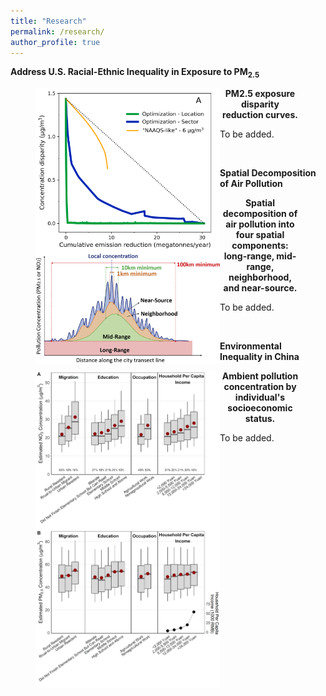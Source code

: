 ```yaml
---
title: "Research"
permalink: /research/
author_profile: true
---
```


**Address U.S. Racial-Ethnic Inequality in Exposure to PM<sub>2.5</sub>**

<figure>
<p align="center">
  <img align="left" src="/images/compare_three_approaches.png" width="295"/>
</p>

<figcaption align = "center"><b>PM2.5 exposure disparity reduction curves.</b></figcaption>

</figure>


To be added.

</br>

**Spatial Decomposition of Air Pollution**

<figure>
<p align="center">
  <img align="left" src="/images/spatial_decomposition.jpg" width="295"/>
</p>

<figcaption align = "center"><b>Spatial decomposition of air pollution into four spatial components: long-range, mid-range, neighborhood, and near-source.</b></figcaption>

</figure>


To be added.

</br>

**Environmental Inequality in China**

<figure>
<p align="center">
  <img align="left" src="/images/china_ej.png" width="295"/>
</p>

<figcaption align = "center"><b>Ambient pollution concentration by individual's socioeconomic status.</b></figcaption>

</figure>

To be added.




